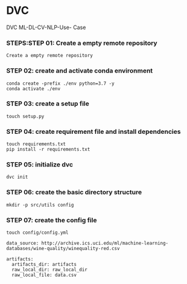 # DVC
DVC ML-DL-CV-NLP-Use- Case
### STEPS:STEP 01: Create a empty remote repository
```
Create a empty remote repository
```
### STEP 02: create and activate conda environment
```
conda create -prefix ./env python=3.7 -y
conda activate ./env
```
### STEP 03: create a setup file
```
touch setup.py
```
### STEP 04: create requirement file and install dependencies
```
touch requirements.txt
pip install -r requirements.txt
```
### STEP 05: initialize dvc
```
dvc init
```
### STEP 06: create the basic directory structure
```
mkdir -p src/utils config
```
### STEP 07: create the config file
```
touch config/config.yml

data_source: http://archive.ics.uci.edu/ml/machine-learning-databases/wine-quality/winequality-red.csv

artifacts: 
  artifacts_dir: artifacts
  raw_local_dir: raw_local_dir
  raw_local_file: data.csv

```